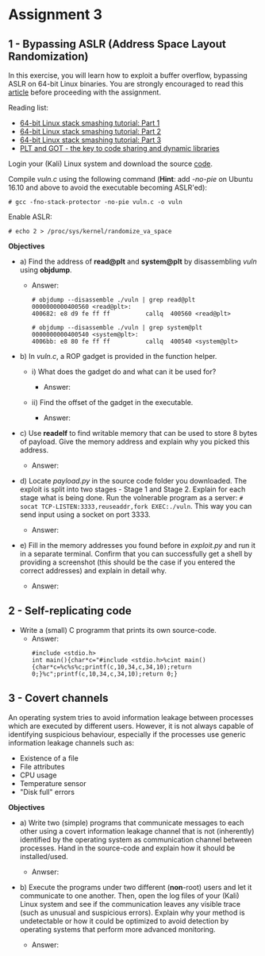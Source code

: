 # Assignment 3

## 1 - Bypassing ASLR (Address Space Layout Randomization)

In this exercise, you will learn how to exploit a buffer overflow, bypassing ASLR on 64-bit Linux binaries. You are strongly encouraged to read this [article](https://blog.techorganic.com/2016/03/18/64-bit-linux-stack-smashing-tutorial-part-3/) before proceeding with the assignment.

Reading list:

* [64-bit Linux stack smashing tutorial: Part 1](https://blog.techorganic.com/2015/04/10/64-bit-linux-stack-smashing-tutorial-part-1/)
* [64-bit Linux stack smashing tutorial: Part 2](https://blog.techorganic.com/2015/04/21/64-bit-linux-stack-smashing-tutorial-part-2/)
* [64-bit Linux stack smashing tutorial: Part 3](https://blog.techorganic.com/2016/03/18/64-bit-linux-stack-smashing-tutorial-part-3/)
* [PLT and GOT - the key to code sharing and dynamic libraries](https://www.technovelty.org/linux/plt-and-got-the-key-to-code-sharing-and-dynamic-libraries.html)


Login your (Kali) Linux system and download the source [code](https://www.cs.ru.nl/~vmoonsamy/teaching/ossec2016/a3_sourcecode.zip).

Compile *vuln.c* using the following command (**Hint**: add *-no-pie* on Ubuntu 16.10 and above to avoid the executable becoming ASLR'ed):

`# gcc -fno-stack-protector -no-pie vuln.c -o vuln`

Enable ASLR:

`# echo 2 > /proc/sys/kernel/randomize_va_space`


**Objectives**

* a) Find the address of **read@plt** and **system@plt** by disassembling *vuln* using **objdump**.
	* Answer:
		```
		# objdump --disassemble ./vuln | grep read@plt
		0000000000400560 <read@plt>:
  		400682:	e8 d9 fe ff ff       	callq  400560 <read@plt>

  		# objdump --disassemble ./vuln | grep system@plt
		0000000000400540 <system@plt>:
  		4006bb:	e8 80 fe ff ff       	callq  400540 <system@plt>
		```

* b) In *vuln.c*, a ROP gadget is provided in the function helper.
	* i) What does the gadget do and what can it be used for?
		* Answer:

	* ii) Find the offset of the gadget in the executable.
		* Answer:

* c) Use **readelf** to find writable memory that can be used to store 8 bytes of payload. Give the memory address and explain why you picked this address.
	* Answer:

* d) Locate *payload.py* in the source code folder you downloaded. The exploit is split into two stages - Stage 1 and Stage 2. Explain for each stage what is being done. Run the volnerable program as a server: `# socat TCP-LISTEN:3333,reuseaddr,fork EXEC:./vuln`. This way you can send input using a socket on port 3333.
	* Answer:

* e) Fill in the memory addresses you found before in *exploit.py* and run it in a separate terminal. Confirm that you can successfully get a shell by providing a screenshot (this should be the case if you entered the correct addresses) and explain in detail why.
	* Answer:


## 2 - Self-replicating code

* Write a (small) C programm that prints its own source-code.
	* Answer:
		```
		#include <stdio.h>
		int main(){char*c="#include <stdio.h>%cint main(){char*c=%c%s%c;printf(c,10,34,c,34,10);return 0;}%c";printf(c,10,34,c,34,10);return 0;}
		```



## 3 - Covert channels

An operating system tries to avoid information leakage between processes which are executed by different users. However, it is not always capable of identifying suspicious behaviour, especially if the processes use generic information leakage channels such as:

* Existence of a file
* File attributes
* CPU usage
* Temperature sensor
* "Disk full" errors

**Objectives**

* a) Write two (simple) programs that communicate messages to each other using a covert information leakage channel that is not (inherently) identified by the operating system as communication channel between processes. Hand in the source-code and explain how it should be installed/used.
	* Anwser:

* b) Execute the programs under two different (**non**-root) users and let it communicate to one another. Then, open the log files of your (Kali) Linux system and see if the communication leaves any visible trace (such as unusual and suspicious errors). Explain why your method is undetectable or how it could be optimized to avoid detection by operating systems that perform more advanced monitoring.
	* Answer:	
